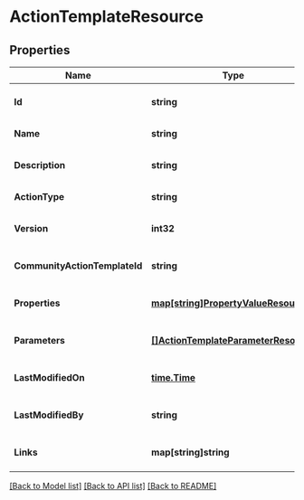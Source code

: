 # ActionTemplateResource

## Properties
Name | Type | Description | Notes
------------ | ------------- | ------------- | -------------
**Id** | **string** |  | [optional] [default to null]
**Name** | **string** |  | [default to null]
**Description** | **string** |  | [optional] [default to null]
**ActionType** | **string** |  | [default to null]
**Version** | **int32** |  | [optional] [default to null]
**CommunityActionTemplateId** | **string** |  | [optional] [default to null]
**Properties** | [**map[string]PropertyValueResource**](PropertyValueResource.md) |  | [optional] [default to null]
**Parameters** | [**[]ActionTemplateParameterResource**](ActionTemplateParameterResource.md) |  | [optional] [default to null]
**LastModifiedOn** | [**time.Time**](time.Time.md) |  | [optional] [default to null]
**LastModifiedBy** | **string** |  | [optional] [default to null]
**Links** | **map[string]string** |  | [optional] [default to null]

[[Back to Model list]](../README.md#documentation-for-models) [[Back to API list]](../README.md#documentation-for-api-endpoints) [[Back to README]](../README.md)



